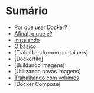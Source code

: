 # Sumário

- [Por que usar Docker?](introducao.md#por-que-usar-docker)
- [Afinal, o que é?](introducao.md#introducao)
- [Instalando](instalando.md)
- [O básico](basico.md)
- [Trabalhando com containers]
- [Dockerfile]
- [Buildando imagens]
- [Utilizando novas imagens]
- [Trabalhando com volumes]()
- [Docker Compose]
